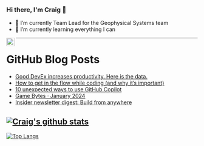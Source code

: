 ### Hi there, I'm Craig 👋

<!--
**CraigTeelFugro/CraigTeelFugro** is a ✨ _special_ ✨ repository because its `README.md` (this file) appears on your GitHub profile.

Here are some ideas to get you started:
-->

- 🔭 I’m currently Team Lead for the Geophysical Systems team
- 🌱 I’m currently learning everything I can

[<img align="left" alt="Craig Teel | LinkedIn" width="22px" src="https://cdn.jsdelivr.net/npm/simple-icons@v3/icons/linkedin.svg" />][linkedin]

---

# GitHub Blog Posts

<!-- BLOG-POST-LIST:START -->
- [Good DevEx increases productivity. Here is the data.](https://github.blog/2024-01-23-good-devex-increases-productivity/)
- [How to get in the flow while coding &lpar;and why it’s important&rpar;](https://github.blog/2024-01-22-how-to-get-in-the-flow-while-coding-and-why-its-important/)
- [10 unexpected ways to use GitHub Copilot](https://github.blog/2024-01-22-10-unexpected-ways-to-use-github-copilot/)
- [Game Bytes · January 2024](https://github.blog/2024-01-18-game-bytes-january-2024/)
- [Insider newsletter digest: Build from anywhere](https://github.blog/2024-01-18-insider-newsletter-digest-build-from-anywhere/)
<!-- BLOG-POST-LIST:END -->

## [![Craig's github stats](https://github-readme-stats.vercel.app/api?username=craigteelfugro&show_icons=true&theme=radical)](https://github.com/anuraghazra/github-readme-stats)


[linkedin]: https://linkedin.com/in/craig-teel-b8786771
[![Top Langs](https://github-readme-stats.vercel.app/api/top-langs/?username=craigteelfugro&layout=compact)](https://github.com/anuraghazra/github-readme-stats)
